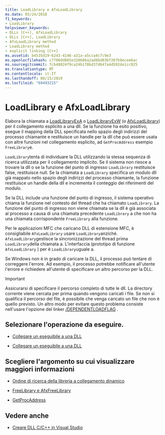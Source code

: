 ```yaml
---
title: LoadLibrary e AfxLoadLibrary
ms.date: 05/24/2018
f1_keywords:
- LoadLibrary
helpviewer_keywords:
- DLLs [C++], AfxLoadLibrary
- DLLs [C++], LoadLibrary
- AfxLoadLibrary method
- LoadLibrary method
- explicit linking [C++]
ms.assetid: b4535d19-6243-4146-a31a-a5cca4c7c9e3
ms.openlocfilehash: c7700dd865e320686a2ad8bd036f207b9ecee6ac
ms.sourcegitcommit: fcb48824f9ca24b1f8bd37d647a4d592de1cc925
ms.translationtype: MT
ms.contentlocale: it-IT
ms.lasthandoff: 08/15/2019
ms.locfileid: "69493215"
---
```

# <a name="loadlibrary-and-afxloadlibrary"></a>LoadLibrary e AfxLoadLibrary

Elabora la chiamata a [LoadLibraryExA](/windows/win32/api/libloaderapi/nf-libloaderapi-loadlibraryexa) o [LoadLibraryExW](/windows/win32/api/libloaderapi/nf-libloaderapi-loadlibraryexw) (o [AfxLoadLibrary](../mfc/reference/application-information-and-management.md#afxloadlibrary)) per il collegamento esplicito a una dll. Se la funzione ha esito positivo, esegue il mapping della DLL specificata nello spazio degli indirizzi del processo chiamante e restituisce un handle per la dll che può essere usata con altre funzioni nel collegamento esplicito, ad `GetProcAddress` esempio `FreeLibrary`e.

`LoadLibrary`tenta di individuare la DLL utilizzando la stessa sequenza di ricerca utilizzata per il collegamento implicito. Se il sistema non riesce a trovare la dll o se la funzione del punto di ingresso `LoadLibrary` restituisce false, restituisce null. Se la chiamata a `LoadLibrary` specifica un modulo dll già mappato nello spazio degli indirizzi del processo chiamante, la funzione restituisce un handle della dll e incrementa il conteggio dei riferimenti del modulo.

Se la DLL include una funzione del punto di ingresso, il sistema operativo chiama la funzione nel contesto del thread che ha chiamato `LoadLibrary`. La funzione del punto di ingresso non viene chiamata se la dll è già associata al processo a causa di una chiamata precedente `LoadLibrary` a che non ha una chiamata corrispondente `FreeLibrary` alla funzione.

Per le applicazioni MFC che caricano DLL di estensione MFC, è consigliabile `AfxLoadLibrary` usare `LoadLibrary`anziché. `AfxLoadLibrary`gestisce la sincronizzazione del thread prima `LoadLibrary`della chiamata a. L'interfaccia (prototipo di funzione `AfxLoadLibrary` ) per è `LoadLibrary`uguale a.

Se Windows non è in grado di caricare la DLL, il processo può tentare di correggere l'errore. Ad esempio, il processo potrebbe notificare all'utente l'errore e richiedere all'utente di specificare un altro percorso per la DLL.

> [!IMPORTANT]
> Assicurarsi di specificare il percorso completo di tutte le dll. La directory corrente viene cercata per prima quando vengono caricati i file. Se non si qualifica il percorso del file, è possibile che venga caricato un file che non è quello previsto. Un altro modo per evitare questo problema consiste nell'usare l'opzione del linker [/DEPENDENTLOADFLAG](reference/dependentloadflag.md) .

## <a name="what-do-you-want-to-do"></a>Selezionare l'operazione da eseguire.

- [Collegare un eseguibile a una DLL](linking-an-executable-to-a-dll.md#linking-implicitly)

- [Collegare un eseguibile a una DLL](linking-an-executable-to-a-dll.md#determining-which-linking-method-to-use)

## <a name="what-do-you-want-to-know-more-about"></a>Scegliere l'argomento su cui visualizzare maggiori informazioni

- [Ordine di ricerca della libreria a collegamento dinamico](/windows/win32/Dlls/dynamic-link-library-search-order)

- [FreeLibrary e AfxFreeLibrary](freelibrary-and-afxfreelibrary.md)

- [GetProcAddress](getprocaddress.md)

## <a name="see-also"></a>Vedere anche

- [Creare DLL C/C++ in Visual Studio](dlls-in-visual-cpp.md)
